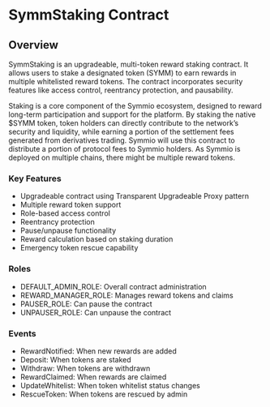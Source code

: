 # SymmStaking Contract

## Overview

SymmStaking is an upgradeable, multi-token reward staking contract. It allows users to stake a designated token (SYMM) to earn rewards in multiple whitelisted reward tokens. The contract incorporates security features like access control, reentrancy protection, and pausability. 

Staking is a core component of the Symmio ecosystem, designed to reward long-term participation and support for the platform. By staking the native $SYMM token, token holders can directly contribute to the network’s security and liquidity, while earning a portion of the settlement fees generated from derivatives trading. Symmio will use this contract to distribute a portion of protocol fees to Symmio holders. As Symmio is deployed on multiple chains, there might be multiple reward tokens.

### Key Features

* Upgradeable contract using Transparent Upgradeable Proxy pattern
* Multiple reward token support
* Role-based access control
* Reentrancy protection
* Pause/unpause functionality
* Reward calculation based on staking duration
* Emergency token rescue capability

### Roles

* DEFAULT_ADMIN_ROLE: Overall contract administration
* REWARD_MANAGER_ROLE: Manages reward tokens and claims
* PAUSER_ROLE: Can pause the contract
* UNPAUSER_ROLE: Can unpause the contract

### Events

* RewardNotified: When new rewards are added
* Deposit: When tokens are staked
* Withdraw: When tokens are withdrawn
* RewardClaimed: When rewards are claimed
* UpdateWhitelist: When token whitelist status changes
* RescueToken: When tokens are rescued by admin
